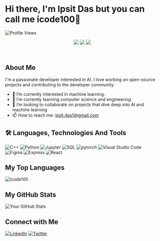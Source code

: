 # Hi there, I'm Ipsit Das but you can call me icode100👋

![Profile Views](https://komarev.com/ghpvc/?username=icode100&color=blue)

<p align="center">
  <a href="https://www.linkedin.com/in/ipsit-das/"><img src="https://img.shields.io/badge/LinkedIn-0077B5?style=for-the-badge&logo=linkedin&logoColor=white"></a>
  <a href="https://www.leetcode.com/icode100"><img src="https://img.shields.io/badge/-LeetCode-77cf4?style=for-the-badge&logo=LeetCode&logoColor=white"></a>
  <a href="https://icode100.github.io/"><img src="https://img.shields.io/badge/My Portfolio-ffcc00?style=for-the-badge&logo=googleearth&logoColor=white"></a>
</p>
<br>

## About Me

I'm a passionate developer interested in AI. I love working on open-source projects and contributing to the developer community.

- 🔭 I’m currently interested in machine learning.
- 🌱 I’m currently learning computer science and engineering.
- 👯 I’m looking to collaborate on projects that dive deep into AI and machine learning
- 📫 How to reach me: ipsit.das1@gmail.com

## 🛠 Languages, Technologies And Tools
![C++](https://img.shields.io/badge/c++-%2300599C.svg?style=for-the-badge&logo=c%2B%2B&logoColor=white)
![Python](https://img.shields.io/badge/python-3670A0?style=for-the-badge&logo=python&logoColor=ffdd54)
![Jupyter](https://img.shields.io/badge/jupyter-%23E34F26.svg?style=for-the-badge&logo=jupyter&logoColor=white)
![SQL](https://img.shields.io/badge/sql-%23593d88.svg?style=for-the-badge&logo=sql&logoColor=white)
![pytorch](https://img.shields.io/badge/pytorch-%2300599C.svg?style=for-the-badge&logo=pytorch&logoColor=white)
![Visual Studio Code](https://img.shields.io/badge/Visual%20Studio%20Code-0078d7.svg?style=for-the-badge&logo=visual-studio-code&logoColor=white)
![Figma](https://img.shields.io/badge/figma-%23F24E1E.svg?style=for-the-badge&logo=figma&logoColor=white)
![Express](https://img.shields.io/badge/express-%2300599C.svg?style=for-the-badge&logo=express&logoColor=white)
![React](https://img.shields.io/badge/react-%04DBFC.svg?style=for-the-badge&logo=react&logoColor=white)

## My Top Languages
![icode100](https://github-readme-stats.vercel.app/api/top-langs?username=icode100&show_icons=true&locale=en&layout=compact)

## My GitHub Stats
![Your GitHub Stats](https://github-readme-stats.vercel.app/api?username=icode100&show_icons=true&theme=radical)

## Connect with Me

[![LinkedIn](https://img.shields.io/badge/LinkedIn-blue?style=flat&logo=linkedin)](https://www.linkedin.com/in/ipsit-das)
[![Twitter](https://img.shields.io/badge/x-blue?style=flat&logo=x)](https://www.x.com/icode100)
